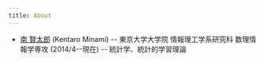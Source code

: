 ```yaml
---
title: About
---
```


- [南 賢太郎](https://sites.google.com/site/ktrmnm1991/home) (Kentaro Minami)
-- 東京大学大学院 情報理工学系研究科 数理情報学専攻 (2014/4--現在)
-- 統計学、統計的学習理論		
